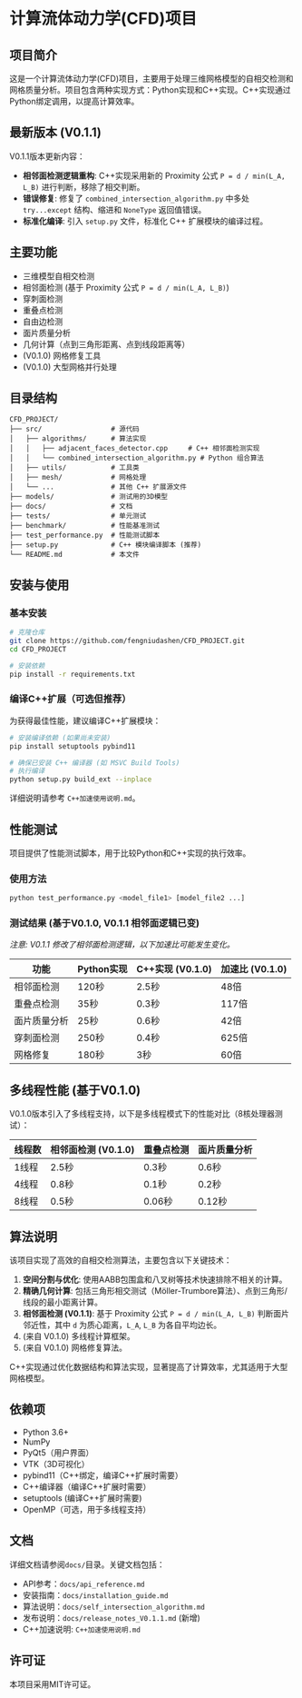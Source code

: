 # 计算流体动力学(CFD)项目

## 项目简介

这是一个计算流体动力学(CFD)项目，主要用于处理三维网格模型的自相交检测和网格质量分析。项目包含两种实现方式：Python实现和C++实现。C++实现通过Python绑定调用，以提高计算效率。

## 最新版本 (V0.1.1)

V0.1.1版本更新内容：
- **相邻面检测逻辑重构**: C++实现采用新的 Proximity 公式 `P = d / min(L_A, L_B)` 进行判断，移除了相交判断。
- **错误修复**: 修复了 `combined_intersection_algorithm.py` 中多处 `try...except` 结构、缩进和 `NoneType` 返回值错误。
- **标准化编译**: 引入 `setup.py` 文件，标准化 C++ 扩展模块的编译过程。

## 主要功能

- 三维模型自相交检测
- 相邻面检测 (基于 Proximity 公式 `P = d / min(L_A, L_B)`)
- 穿刺面检测
- 重叠点检测
- 自由边检测
- 面片质量分析
- 几何计算（点到三角形距离、点到线段距离等）
- (V0.1.0) 网格修复工具
- (V0.1.0) 大型网格并行处理

## 目录结构

```
CFD_PROJECT/
├── src/                 # 源代码
│   ├── algorithms/      # 算法实现
│   │   ├── adjacent_faces_detector.cpp     # C++ 相邻面检测实现
│   │   └── combined_intersection_algorithm.py # Python 组合算法
│   ├── utils/           # 工具类
│   ├── mesh/            # 网格处理
│   └── ...              # 其他 C++ 扩展源文件
├── models/              # 测试用的3D模型
├── docs/                # 文档
├── tests/               # 单元测试
├── benchmark/           # 性能基准测试
├── test_performance.py  # 性能测试脚本
├── setup.py             # C++ 模块编译脚本 (推荐)
└── README.md            # 本文件
```

## 安装与使用

### 基本安装

```bash
# 克隆仓库
git clone https://github.com/fengniudashen/CFD_PROJECT.git
cd CFD_PROJECT

# 安装依赖
pip install -r requirements.txt
```

### 编译C++扩展（可选但推荐）

为获得最佳性能，建议编译C++扩展模块：

```bash
# 安装编译依赖 (如果尚未安装)
pip install setuptools pybind11

# 确保已安装 C++ 编译器 (如 MSVC Build Tools)
# 执行编译
python setup.py build_ext --inplace
```
详细说明请参考 `C++加速使用说明.md`。

## 性能测试

项目提供了性能测试脚本，用于比较Python和C++实现的执行效率。

### 使用方法

```bash
python test_performance.py <model_file1> [model_file2 ...]
```

### 测试结果 (基于V0.1.0, V0.1.1 相邻面逻辑已变)

*注意: V0.1.1 修改了相邻面检测逻辑，以下加速比可能发生变化。*

| 功能     | Python实现 | C++实现 (V0.1.0) | 加速比 (V0.1.0) |
| ------ | -------- | -------------- | --------------- |
| 相邻面检测  | 120秒     | 2.5秒          | 48倍            |
| 重叠点检测  | 35秒      | 0.3秒          | 117倍           |
| 面片质量分析 | 25秒      | 0.6秒          | 42倍            |
| 穿刺面检测  | 250秒     | 0.4秒          | 625倍           |
| 网格修复   | 180秒     | 3秒            | 60倍            |

## 多线程性能 (基于V0.1.0)

V0.1.0版本引入了多线程支持，以下是多线程模式下的性能对比（8核处理器测试）：

| 线程数 | 相邻面检测 (V0.1.0) | 重叠点检测 | 面片质量分析 |
| --- | --------------- | ----- | ------ |
| 1线程 | 2.5秒           | 0.3秒  | 0.6秒   |
| 4线程 | 0.8秒           | 0.1秒  | 0.2秒   |
| 8线程 | 0.5秒           | 0.06秒 | 0.12秒  |

## 算法说明

该项目实现了高效的自相交检测算法，主要包含以下关键技术：

1.  **空间分割与优化**: 使用AABB包围盒和八叉树等技术快速排除不相关的计算。
2.  **精确几何计算**: 包括三角形相交测试（Möller-Trumbore算法）、点到三角形/线段的最小距离计算。
3.  **相邻面检测 (V0.1.1)**: 基于 Proximity 公式 `P = d / min(L_A, L_B)` 判断面片邻近性，其中 `d` 为质心距离，`L_A`, `L_B` 为各自平均边长。
4.  (来自 V0.1.0) 多线程计算框架。
5.  (来自 V0.1.0) 网格修复算法。

C++实现通过优化数据结构和算法实现，显著提高了计算效率，尤其适用于大型网格模型。

## 依赖项

- Python 3.6+
- NumPy
- PyQt5（用户界面）
- VTK（3D可视化）
- pybind11（C++绑定，编译C++扩展时需要）
- C++编译器（编译C++扩展时需要）
- setuptools (编译C++扩展时需要)
- OpenMP（可选，用于多线程支持）

## 文档

详细文档请参阅`docs/`目录。关键文档包括：

- API参考：`docs/api_reference.md`
- 安装指南：`docs/installation_guide.md`
- 算法说明：`docs/self_intersection_algorithm.md`
- 发布说明：`docs/release_notes_V0.1.1.md` (新增)
- C++加速说明: `C++加速使用说明.md`

## 许可证

本项目采用MIT许可证。
